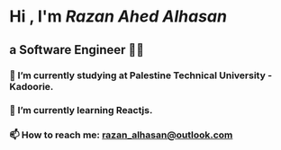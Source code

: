 # Hi , I'm **_Razan Ahed Alhasan_**
## a Software Engineer :woman_technologist:
### 🔭 I’m currently studying at Palestine Technical University - Kadoorie.
### 🌱 I’m currently learning Reactjs.
### 📫 How to reach me: [razan_alhasan@outlook.com]()
<!--
**Razan-Alhasan/Razan-Alhasan** is a ✨ _special_ ✨ repository because its `README.md` (this file) appears on your GitHub profile.

Here are some ideas to get you started:

- 🔭 I’m currently working on ...
- 🌱 I’m currently learning ...
- 👯 I’m looking to collaborate on ...
- 🤔 I’m looking for help with ...
- 💬 Ask me about ...
- 📫 How to reach me: ...
- 😄 Pronouns: ...
- ⚡ Fun fact: ...
-->
